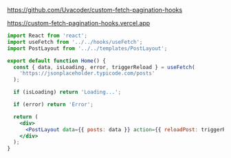 https://github.com/Uvacoder/custom-fetch-pagination-hooks

https://custom-fetch-pagination-hooks.vercel.app

```jsx
import React from 'react';
import useFetch from '../../hooks/useFetch';
import PostLayout from '../../templates/PostLayout';

export default function Home() {
  const { data, isLoading, error, triggerReload } = useFetch(
    'https://jsonplaceholder.typicode.com/posts'
  );

  if (isLoading) return 'Loading...';

  if (error) return 'Error';

  return (
    <div>
      <PostLayout data={{ posts: data }} action={{ reloadPost: triggerReload }} />
    </div>
  );
}
```
